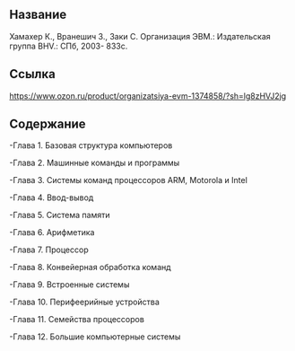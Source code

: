 ## Название

Хамахер К., Вранешич З., Заки С. Организация ЭВМ.: Издательская группа BHV.: СПб, 2003- 833с.

## Ссылка
https://www.ozon.ru/product/organizatsiya-evm-1374858/?sh=lg8zHVJ2jg

## Содержание
-Глава 1. Базовая структура компьютеров

-Глава 2. Машинные команды и программы

-Глава 3. Системы команд процессоров ARM, Motorola и Intel

-Глава 4. Ввод-вывод

-Глава 5. Система памяти

-Глава 6. Арифметика

-Глава 7. Процессор 

-Глава 8. Конвейерная обработка команд

-Глава 9. Встроенные системы

-Глава 10. Перифеерийные устройства 

-Глава 11. Семейства процессоров 

-Глава 12. Большие компьютерные системы


